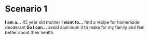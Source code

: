 # Scenario 1

**I am a…** 45 year old mother
**I want to…** find a recipe for homemade deoderant
**So I can…** avoid aluminum it to make for my family and feel better about their health.